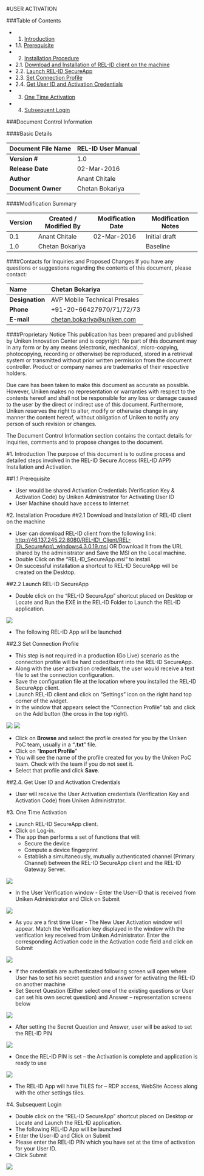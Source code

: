 #USER ACTIVATION

###Table of Contents
- 1.	[Introduction](#1)
- 1.1.	[Prerequisite](#1.1)
- 2.	[Installation Procedure](#2)
- 2.1.	[Download and Installation of REL-ID client on the machine](#2.1)
- 2.2.	[Launch REL-ID SecureApp](#2.2)
- 2.3.	[Set Connection Profile](#2.3)
- 2.4.	[Get User ID and Activation Credentials](#2.4)
- 3.	[One Time Activation](#3)
- 4.	[Subsequent Login](#4)



###Document Control Information

####Basic Details

| **Document File Name** | REL-ID User Manual 		              |
|------------------------|----------------------------------------|
| **Version \#**         | 1.0                                    |
| **Release Date**       | 02-Mar-2016                            |
| **Author**             | Anant Chitale                          |
| **Document Owner**     | Chetan Bokariya                        |
   
####Modification Summary

| **Version** | **Created / Modified By** | **Modification Date** | **Modification Notes** |
|-------------|---------------------------|-----------------------|------------------------|
| 0.1         | Anant Chitale             | 02-Mar-2016           | Initial draft          |
| 1.0         | Chetan Bokariya           |                       | Baseline               |


####Contacts for Inquiries and Proposed Changes
If you have any questions or suggestions regarding the contents of this document, please contact:

| **Name**          | Chetan Bokariya               |
|:--------------------|:-------------------------------|
| **Designation**   | AVP Mobile Technical Presales |
| **Phone**         | +91-20-66427970/71/72/73      |
| **E-mail**        | <chetan.bokariya@uniken.com>  |

####Proprietary Notice
This publication has been prepared and published by Uniken Innovation Center and is copyright. No part of this document may in any form or by any means (electronic, mechanical, micro-copying, photocopying, recording or otherwise) be reproduced, stored in a retrieval system or transmitted without prior written permission from the document controller. Product or company names are trademarks of their respective holders.

Due care has been taken to make this document as accurate as possible. However, Uniken makes no representation or warranties with respect to the contents hereof and shall not be responsible for any loss or damage caused to the user by the direct or indirect use of this document. Furthermore, Uniken reserves the right to alter, modify or otherwise change in any manner the content hereof, without obligation of Uniken to notify any person of such revision or changes.

The Document Control Information section contains the contact details for inquiries, comments and to propose changes to the document.



<a id="1"></a>
#1.	Introduction 
The purpose of this document is to outline process and detailed steps involved in the REL-ID Secure Access (REL-ID APP) Installation and Activation. 

<a id="1.1"></a>
##1.1	Prerequisite 
* User would be shared Activation Credentials (Verification Key & Activation Code) by Uniken Administrator for Activating User ID 
* User Machine should have access to Internet

<a id="2"></a><a id="2.1"></a>
#2.	Installation Procedure 
##2.1	Download and Installation of REL-ID client on the machine
* User can download REL-ID client from the following link: http://46.137.245.22:8080/REL-ID\_Client/REL-ID\_SecureApp\_windows4.3.0.19.msi 
OR
Download it from the URL shared by the administrator and Save the MSI on the Local machine.
* Double Click on the “REL-ID_SecureApp.msi” to install. 
* On successful installation a shortcut to REL-ID SecureApp will be created on the Desktop. 

<a id="2.2"></a>
##2.2 Launch REL-ID SecureApp
* Double click on the “REL-ID SecureApp” shortcut placed on Desktop or Locate and Run the EXE in the REL-ID Folder to Launch the REL-ID application.  

<img src="https://github.com/Team-Uniken/REL-ID_PoCs/blob/master/user-assets/Picture1.png"/>

* The following REL-ID App will be launched

<a id="2.3"></a>
##2.3	Set Connection Profile
* This step is not required in a production (Go Live) scenario as the connection profile will be hard coded/burnt into the REL-ID SecureApp. 
* Along with the user activation credentials, the user would receive a text file to set the connection configuration. 
* Save the configuration file at the location where you installed the REL-ID SecureApp client.
* Launch REL-ID client and click on “Settings”  icon on the right hand top corner of the widget. 
* In the window that appears select the “Connection Profile” tab and click on the Add button (the cross in the top right).

<img src="https://github.com/Team-Uniken/REL-ID_PoCs/blob/master/user-assets/Picture2.png"/>

<img src="https://github.com/Team-Uniken/REL-ID_PoCs/blob/master/user-assets/Picture3.png"/>

* Click on **Browse** and select the profile created for you by the Uniken PoC team, usually in a “**.txt**” file.
* Click on “**Import Profile**”
* You will see the name of the profile created for you by the Uniken PoC team.  Check with the team if you do not seet it.
* Select that profile and click **Save**.

<a id="2.4"></a>
##2.4.	Get User ID and Activation Credentials 
* User will receive the User Activation credentials (Verification Key and Activation Code) from Uniken Administrator. 

<a id="3"></a>
#3.	One Time Activation
* Launch REL-ID SecureApp client. 
* Click on Log-in. 
* The app then performs a set of functions that will:
	* Secure the device
	* Compute a device fingerprint 
	* Establish a simultaneously, mutually authenticated channel (Primary Channel) between the REL-ID SecureApp client and the REL-ID Gateway Server.


<img src="https://github.com/Team-Uniken/REL-ID_PoCs/blob/master/user-assets/Picture4.png"/>

* In the User Verification window - Enter the User-ID that is received from Uniken Administrator and Click on Submit

<img src="https://github.com/Team-Uniken/REL-ID_PoCs/blob/master/user-assets/Picture5.png"/>

* As you are a first time User - The New User Activation window will appear. Match the Verification key displayed in the window with the verification key received from Uniken Administrator. Enter the corresponding Activation code in the Activation code field and click on Submit

<img src="https://github.com/Team-Uniken/REL-ID_PoCs/blob/master/user-assets/Picture6.png"/>


* If the credentials are authenticated following screen will open where User has to set his secret question and answer for activating the REL-ID on another machine 
* Set Secret Question (Either select one of the existing questions or User can set his own secret question) and Answer – representation screens below 


<img src="https://github.com/Team-Uniken/REL-ID_PoCs/blob/master/user-assets/Picture7.png"/>

* After setting the Secret Question and Answer, user will be asked to set the REL-ID PIN 

<img src="https://github.com/Team-Uniken/REL-ID_PoCs/blob/master/user-assets/Picture8.png"/>

* Once the REL-ID PIN is set – the Activation is complete and application is ready to use 

<img src="https://github.com/Team-Uniken/REL-ID_PoCs/blob/master/user-assets/Picture9.png"/>

* The REL-ID App will have TILES for – RDP access, WebSite Access along with the other settings tiles. 

<a id="4"></a>
#4.	Subsequent Login
* Double click on the “REL-ID SecureApp” shortcut placed on Desktop or Locate and Launch the REL-ID application.
* The following REL-ID App will be launched
* Enter the User-ID and Click on Submit
* Please enter the REL-ID PIN which you have set at the time of activation for your User ID.
* Click Submit 

<img src="https://github.com/Team-Uniken/REL-ID_PoCs/blob/master/user-assets/Picture10.png"/>
